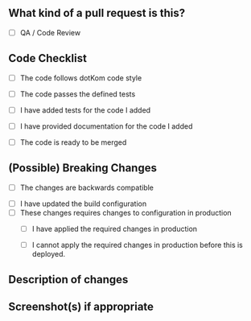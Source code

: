 ## What kind of a pull request is this?

- [ ] QA / Code Review
<!-- Add other options if appropriate -->


## Code Checklist

- [ ] The code follows dotKom code style 
- [ ] The code passes the defined tests
- [ ] I have added tests for the code I added
- [ ] I have provided documentation for the code I added
- [ ] The code is ready to be merged


## (Possible) Breaking Changes

- [ ] The changes are backwards compatible
<!-- this means that other people can use this code without having to do/change anything -->
- [ ] I have updated the build configuration
- [ ] These changes requires changes to configuration in production <!-- E.g. an API token -->
    - [ ] I have applied the required changes in production
    - [ ] I cannot apply the required changes in production before this is deployed.


## Description of changes


## Screenshot(s) if appropriate

<!-- provide screenshots (before and after) if doing design changes -->